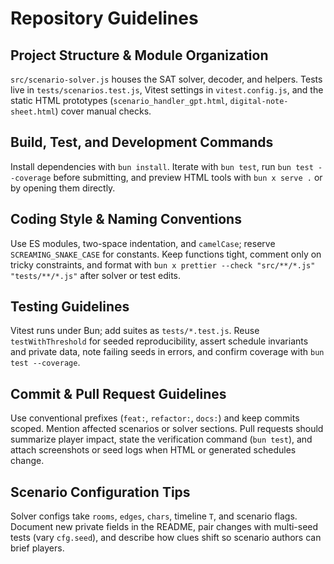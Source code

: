 # Repository Guidelines

## Project Structure & Module Organization
`src/scenario-solver.js` houses the SAT solver, decoder, and helpers. Tests live in `tests/scenarios.test.js`, Vitest settings in `vitest.config.js`, and the static HTML prototypes (`scenario_handler_gpt.html`, `digital-note-sheet.html`) cover manual checks.

## Build, Test, and Development Commands
Install dependencies with `bun install`. Iterate with `bun test`, run `bun test --coverage` before submitting, and preview HTML tools with `bun x serve .` or by opening them directly.

## Coding Style & Naming Conventions
Use ES modules, two-space indentation, and `camelCase`; reserve `SCREAMING_SNAKE_CASE` for constants. Keep functions tight, comment only on tricky constraints, and format with `bun x prettier --check "src/**/*.js" "tests/**/*.js"` after solver or test edits.

## Testing Guidelines
Vitest runs under Bun; add suites as `tests/*.test.js`. Reuse `testWithThreshold` for seeded reproducibility, assert schedule invariants and private data, note failing seeds in errors, and confirm coverage with `bun test --coverage`.

## Commit & Pull Request Guidelines
Use conventional prefixes (`feat:`, `refactor:`, `docs:`) and keep commits scoped. Mention affected scenarios or solver sections. Pull requests should summarize player impact, state the verification command (`bun test`), and attach screenshots or seed logs when HTML or generated schedules change.

## Scenario Configuration Tips
Solver configs take `rooms`, `edges`, `chars`, timeline `T`, and scenario flags. Document new private fields in the README, pair changes with multi-seed tests (vary `cfg.seed`), and describe how clues shift so scenario authors can brief players.
